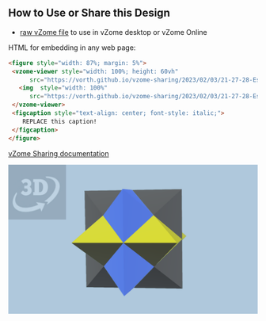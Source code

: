 
## How to Use or Share this Design

 - [raw vZome file](<https://raw.githubusercontent.com/vorth/vzome-sharing/main/2023/02/03/21-27-28-Eschers-solid-octahedral/Eschers-solid-octahedral.vZome>) to use in vZome desktop or vZome Online
 
 HTML for embedding in any web page:
 ```html
<figure style="width: 87%; margin: 5%">
  <vzome-viewer style="width: 100%; height: 60vh"
       src="https://vorth.github.io/vzome-sharing/2023/02/03/21-27-28-Eschers-solid-octahedral/Eschers-solid-octahedral.vZome" >
    <img  style="width: 100%"
       src="https://vorth.github.io/vzome-sharing/2023/02/03/21-27-28-Eschers-solid-octahedral/Eschers-solid-octahedral.png" >
  </vzome-viewer>
  <figcaption style="text-align: center; font-style: italic;">
     REPLACE this caption!
  </figcaption>
</figure>
 ```

[vZome Sharing documentation](https://vzome.github.io/vzome/sharing.html#how-it-works)

![Image](<Eschers-solid-octahedral.png>)

